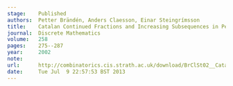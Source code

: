 ```yaml
---
stage:    Published
authors:  Petter Brändén, Anders Claesson, Einar Steingrímsson
title:    Catalan Continued Fractions and Increasing Subsequences in Permutations
journal:  Discrete Mathematics
volume:   258
pages:    275--287
year:     2002
note:     
url:      http://combinatorics.cis.strath.ac.uk/download/BrClSt02__Catalan_Continued.pdf
date:     Tue Jul  9 22:57:53 BST 2013
---
```

